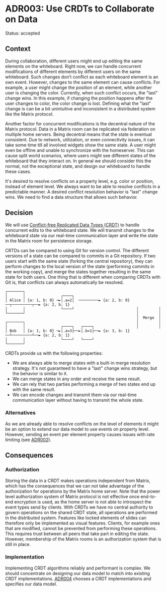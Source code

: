 # ADR003: Use CRDTs to Collaborate on Data

Status: accepted

<!--
These documents have names that are short noun phrases. For example, "ADR001:
Deployment on Ruby on Rails 3.0.10" or "ADR009: LDAP for Multitenant Integration"
-->

## Context

<!--
This section describes the forces at play, including technological, political,
social, and project local. These forces are probably in tension, and should be
called out as such. The language in this section is value-neutral. It is simply
describing facts. -->

During collaboration, different users might end up editing the same elements on the whiteboard.
Right now, we can handle concurrent modifications of different elements by different users on the same whiteboard.
Such changes don’t conflict as each whiteboard element is an own event.
However, changes to the same element can cause conflicts.
For example, a user might change the position of an element, while another user is changing the color.
Currently, when such conflict occurs, the "last" change wins.
In this example, if changing the position happens after the user changes to color, the color change is lost.
Defining what the "last" change is can be a bit unintuitive and inconsistent in a distributed system like the Matrix protocol.

Another factor for concurrent modifications is the decentral nature of the Matrix protocol.
Data in a Matrix room can be replicated via federation on multiple home servers.
Being decentral means that the state is eventual consistent.
Due to network, utilization, or even connectivity issues, it can take some time till all involved widgets show the same state.
A user might even be offline and unable to synchronize with the homeserver.
This can cause split world scenarios, where users might see different states of the whiteboard that they interact on.
In general we should consider this the normal, not the exceptional state, and design our whiteboard to handle these cases.

It's desired to resolve conflicts on a property level, e.g. color or position, instead of element level.
We always want to be able to resolve conflicts in a predictable manner.
A desired conflict resolution behavior is "last" change wins.
We need to find a data structure that allows such behavior.

## Decision

<!-- This section describes our response to these forces. It is stated in full
sentences, with active voice. "We will ..." -->

We will use [Conflict-free Replicated Data Types (CRDT)][crdttech] to handle concurrent edits to the whiteboard state.
We will transmit changes to the whiteboard state via our real-time communication layer and write the state in the Matrix room for persistence storage.

CRTDs can be compared to using Git for version control.
The different versions of a state can be compared to commits in a Git repository.
If two users start with the same state (forking the central repository), they can perform changes to the local version of the state (performing commits in the working copy), and merge the states together resulting in the same state for both users.
One thing that is different when comparing CRDTs with Git is, that conflicts can always automatically be resolved.

```
┌───────┐
│       │                ┌────┐
│ Alice │ {a: 1, b: 0} ─►│.a=2│  ─────────► {a: 2, b: 0} ──┬─────────┬──► {a: 2, b: 1}
│       │                └────┘                            │         │
└───────┘                                                  │         │
                                                           │  Merge  │
┌───────┐                                                  │         │
│       │                ┌────┐   ┌────┐                   │         │
│ Bob   │ {a: 1, b: 0} ─►│.a=3├──►│.b=1├──► {a: 3, b: 1} ──┴─────────┴──► {a: 2, b: 1}
│       │                └────┘   └────┘
└───────┘
```

CRDTs provide us with the following properties:

- We are always able to merge states with a built-in merge resolution strategy.
  It's not guaranteed to have a "last" change wins strategy, but the behavior is similar to it.
- We can merge states in any order and receive the same result.
- We can rely that two parties performing a merge of two states end up with the same result.
- We can encode changes and transmit them via our real-time communication layer without having to transmit the whole state.

### Alternatives

As we are already able to resolve conflicts on the level of elements it might be an option to extend our data model to use events on property level.
However, sending an event per element property causes issues with rate limiting (see [ADR002][adr002]).

## Consequences

### Authorization

Storing the data in a CRDT makes operations independent from Matrix, which has the consequences that we can not take advantage of the authorization for operations by the Matrix home server.
Note that the power level authorization system of Matrix protocol is not effective once end-to-end encryption is used, as the home server is not able to introspect the event types send by clients.
With CRDTs we have no central authority to govern operations on the shared CRDT state, all operations are performed in the distributed system.
Features like locked elements of slides can therefore only be implemented as visual features.
Clients, for example ones that are modified, cannot be prevented from performing these operations.
This requires trust between all peers that take part in editing the state.
However, membership of the Matrix rooms is an authorization system that is still in place.

### Implementation

Implementing CRDT algorithms reliably and performant is complex.
We should concentrate on designing our data model to match into existing CRDT implementations.
[ADR004][adr004] chooses a CRDT implementations and specifies our data model.

<!-- This section describes the resulting context, after applying the decision.
All consequences should be listed here, not just the "positive" ones. A particular
decision may have positive, negative, and neutral consequences, but all of them
affect the team and project in the future. -->

<!-- This template is taken from a blog post by Michael Nygard
https://thinkrelevance.com/blog/2011/11/15/documenting-architecture-decisions -->

[crdttech]: https://crdt.tech
[adr002]: ./adr002-multi-level-communication-and-storage-architecture.md
[adr004]: ./adr004-using-yjs-as-a-crdt-implementation.md
